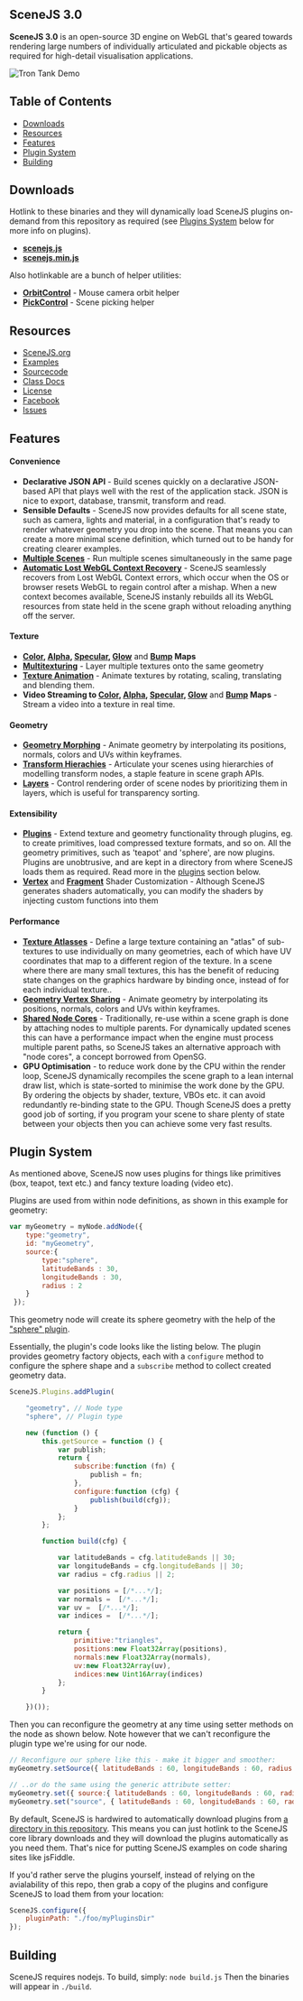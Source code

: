 ## SceneJS 3.0

**SceneJS 3.0** is an open-source 3D engine on WebGL that's geared towards rendering large numbers of individually
articulated and pickable objects as required for high-detail visualisation applications.

![Tron Tank Demo](http://scenejs.org/images/tron-tank.jpg)

## Table of Contents
* [Downloads](#downloads)
* [Resources](#resources)
* [Features](#features)
* [Plugin System](#plugin-system)
* [Building](#building)

## Downloads
Hotlink to these binaries and they will dynamically load SceneJS plugins on-demand from this repository as
required (see [Plugins System](#plugin-system) below for more info on plugins).
* **[scenejs.js](http://xeolabs.github.com/scenejs/build/latest/scenejs.js)**
* **[scenejs.min.js](http://xeolabs.github.com/scenejs/build/latest/scenejs.min.js)**

Also hotlinkable are a bunch of helper utilities:
* **[OrbitControl](http://xeolabs.github.com/scenejs/build/latest/extras/orbitControl.js)** -
Mouse camera orbit helper
* **[PickControl](http://xeolabs.github.com/scenejs/build/latest/extras/pickControl.js)** -
Scene picking helper

## Resources
 * [SceneJS.org](http://scenejs.org)
 * [Examples](http://xeolabs.github.com/scenejs/examples/index.html)
 * [Sourcecode](https://github.com/xeolabs/scenejs)
 * [Class Docs](http://xeolabs.github.com/scenejs/docs/index.html)
 * [License](http://scenejs.org/license/index.html)
 * [Facebook](http://www.facebook.com/group.php?gid=350488973712)
 * [Issues](https://github.com/xeolabs/scenejs/issues?sort=created&direction=desc&state=open)

## Features
#### Convenience
* **Declarative JSON API** - Build scenes quickly on a declarative JSON-based API that plays well with the rest of the application stack.
JSON is nice to export, database, transmit, transform and read.
* **Sensible Defaults** - SceneJS now provides defaults for all scene state, such
 as camera, lights and material, in a configuration that's ready to render whatever geometry you drop into the scene. That means you
 can create a more minimal scene definition, which turned out to be handy for creating clearer examples.
* **[Multiple Scenes](http://xeolabs.github.io/scenejs/examples/index.html?page=multipleScenes)** - Run multiple scenes simultaneously in the same page
* **[Automatic Lost WebGL Context Recovery](http://xeolabs.github.io/scenejs/examples/index.html?page=webglContextLost)** -
SceneJS seamlessly recovers from Lost WebGL Context errors, which occur when the OS or browser resets
WebGL to regain control after a mishap. When a new context becomes available, SceneJS instanly rebuilds all its WebGL resources
from state held in the scene graph without reloading anything off the server.

#### Texture
* **[Color](http://xeolabs.github.io/scenejs/examples/index.html?page=colorMap), [Alpha](http://xeolabs.github.io/scenejs/examples/index.html?page=alphaMap),
[Specular](http://xeolabs.github.io/scenejs/examples/index.html?page=specularMap), [Glow](http://xeolabs.github.io/scenejs/examples/index.html?page=glowMap)**
 and **[Bump](http://xeolabs.github.io/scenejs/examples/index.html?page=bumpMap) Maps**
* **[Multitexturing](http://xeolabs.github.io/scenejs/examples/index.html?page=multitexturing)** - Layer multiple textures onto the same geometry
* **[Texture Animation](http://xeolabs.github.io/scenejs/examples/index.html?page=colorMapAnimation)** - Animate textures by rotating, scaling,
translating and blending them.
* **Video Streaming to [Color](http://xeolabs.github.io/scenejs/examples/index.html?page=videoColorMap), [Alpha](http://xeolabs.github.io/scenejs/examples/index.html?page=videoAlphaMap),
[Specular](http://xeolabs.github.io/scenejs/examples/index.html?page=videoSpecularMap), [Glow](http://xeolabs.github.io/scenejs/examples/index.html?page=videoGlowMap)**
 and **[Bump](http://xeolabs.github.io/scenejs/examples/index.html?page=videoBumpMap) Maps** - Stream a video into a texture in real time.

#### Geometry
* **[Geometry Morphing](http://xeolabs.github.io/scenejs/examples/index.html?page=geometryMorphing)** - Animate geometry by interpolating its
positions, normals, colors and UVs within keyframes.
* **[Transform Hierachies](http://xeolabs.github.io/scenejs/examples/index.html?page=transformHierarchy)** - Articulate your scenes using hierarchies of
modelling transform nodes, a staple feature in scene graph APIs.
* **[Layers](http://xeolabs.github.io/scenejs/examples/index.html?page=transparencySorting)** - Control rendering order of scene nodes by prioritizing them
in layers, which is useful for transparency sorting.

#### Extensibility
* **[Plugins](http://xeolabs.github.io/scenejs/examples/index.html?page=pluginPullStream)** - Extend texture and geometry functionality through plugins, eg. to create primitives, load
compressed texture formats, and so on. All the geometry primitives, such as 'teapot' and 'sphere', are now plugins.
Plugins are unobtrusive, and are kept in a directory from where SceneJS loads them as required. Read more in the [plugins](#plugins) section below.
* **[Vertex](http://xeolabs.github.io/scenejs/examples/index.html?page=vertexDisplaceShader)** and
**[Fragment](http://xeolabs.github.io/scenejs/examples/index.html?page=xrayShader)** Shader Customization - Although SceneJS generates shaders automatically,
you can modify the shaders by injecting custom functions into them

#### Performance
* **[Texture Atlasses](http://xeolabs.github.io/scenejs/examples/index.html?page=textureAtlas)** -  Define a large texture
 containing an "atlas" of sub-textures to use individually on many geometries, each of which have UV coordinates that map
 to a different region of the texture. In a scene where there are many small textures, this has the benefit of reducing
 state changes on the graphics hardware by binding once, instead of for each individual texture..
* **[Geometry Vertex Sharing](http://xeolabs.github.io/scenejs/examples/index.html?page=vertexSharing)** - Animate geometry by interpolating its
positions, normals, colors and UVs within keyframes.
* **[Shared Node Cores](http://xeolabs.github.io/scenejs/examples/index.html?page=sharedNodeCores)** - Traditionally, re-use within a scene
graph is done by attaching nodes to multiple parents. For dynamically updated scenes this can have a performance impact
when the engine must process multiple parent paths, so SceneJS takes an alternative approach with "node cores", a concept
borrowed from OpenSG.
* **GPU Optimisation** - to reduce work done by the CPU within the render loop, SceneJS dynamically recompiles the
scene graph to a lean internal draw list, which is state-sorted to minimise the work done by the GPU. By ordering the
objects by shader, texture, VBOs etc. it can avoid redundantly re-binding state to the GPU. Though SceneJS does a pretty
good job of sorting, if you program your scene to share plenty of state between your objects then you can achieve some very
fast results.

## Plugin System
As mentioned above, SceneJS now uses plugins for things like primitives (box, teapot, text etc.) and fancy
texture loading (video etc).

Plugins are used from within node definitions, as shown in this example for geometry:

```javascript
var myGeometry = myNode.addNode({
    type:"geometry",
    id: "myGeometry",
    source:{
        type:"sphere",
        latitudeBands : 30,
        longitudeBands : 30,
        radius : 2
    }
 });
```

This geometry node will create its sphere geometry with the help of the ["sphere" plugin](./build/latest/plugins/geometry/sphere.js).

Essentially, the plugin's code looks like the listing below. The plugin provides geometry factory objects, each with
a ```configure``` method to configure the sphere shape and a ```subscribe``` method to collect created geometry data.

```javascript
SceneJS.Plugins.addPlugin(

    "geometry", // Node type
    "sphere", // Plugin type

    new (function () {
        this.getSource = function () {
            var publish;
            return {
                subscribe:function (fn) {
                    publish = fn;
                },
                configure:function (cfg) {
                    publish(build(cfg));
                }
            };
        };

        function build(cfg) {

            var latitudeBands = cfg.latitudeBands || 30;
            var longitudeBands = cfg.longitudeBands || 30;
            var radius = cfg.radius || 2;

            var positions = [/*...*/];
            var normals =  [/*...*/];
            var uv =  [/*...*/];
            var indices =  [/*...*/];

            return {
                primitive:"triangles",
                positions:new Float32Array(positions),
                normals:new Float32Array(normals),
                uv:new Float32Array(uv),
                indices:new Uint16Array(indices)
            };
        }

    })());
```

Then you can reconfigure the geometry at any time using setter methods on the node as shown below. Note however that we
can't reconfigure the plugin type we're using for our node.

```javascript
// Reconfigure our sphere like this - make it bigger and smoother:
myGeometry.setSource({ latitudeBands : 60, longitudeBands : 60, radius : 3 });

// ..or do the same using the generic attribute setter:
myGeometry.set({ source:{ latitudeBands : 60, longitudeBands : 60, radius : 3 } });
myGeometry.set("source", { latitudeBands : 60, longitudeBands : 60, radius : 3 });
```

By default, SceneJS is hardwired to automatically download plugins from [a directory in this repository](build/latest/plugins). This means you can
 just hotlink to the SceneJS core library downloads and they will download the plugins automatically as you need them. That's
 nice for putting SceneJS examples on code sharing sites like jsFiddle.

If you'd rather serve the plugins yourself, instead of relying on the avialability of this repo, then grab a copy of the
plugins and configure SceneJS to load them from your location:

 ```javascript
 SceneJS.configure({
     pluginPath: "./foo/myPluginsDir"
 });
 ```

## Building
SceneJS requires nodejs. To build, simply:
```node build.js```
Then the binaries will appear in ```./build```.



